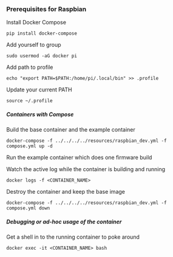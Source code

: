 ### Prerequisites for Raspbian

Install Docker Compose

    pip install docker-compose

Add yourself to group

    sudo usermod -aG docker pi

Add path to profile

    echo "export PATH=$PATH:/home/pi/.local/bin" >> .profile

Update your current PATH

    source ~/.profile

##### Containers with Compose

Build the base container and the example container

`docker-compose -f ../../../../resources/raspbian_dev.yml -f compose.yml up -d`

Run the example container which does one firmware build

Watch the active log while the container is building and running

`docker logs -f <CONTAINER_NAME>`

Destroy the container and keep the base image

`docker-compose -f ../../../../resources/raspbian_dev.yml -f compose.yml down`

##### Debugging or ad-hoc usage of the container

Get a shell in to the running container to poke around

`docker exec -it <CONTAINER_NAME> bash`